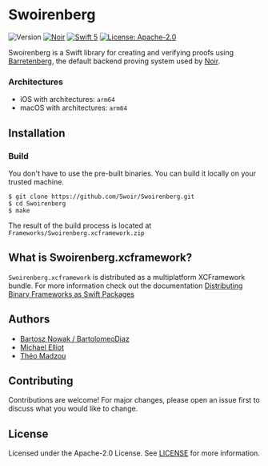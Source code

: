 # Swoirenberg

![Version](https://img.shields.io/badge/version-1.0.0--beta.8--3-darkviolet)
[![Noir](https://img.shields.io/badge/Noir-1.0.0--beta.8--3-darkviolet)](https://github.com/AztecProtocol/aztec-packages/tree/master/noir)
[![Swift 5](https://img.shields.io/badge/Swift-5-blue.svg)](https://developer.apple.com/swift/)
[![License: Apache-2.0](https://img.shields.io/badge/License-Apache--2.0-green)](https://opensource.org/license/apache-2-0)

Swoirenberg is a Swift library for creating and verifying proofs using [Barretenberg](https://github.com/AztecProtocol/aztec-packages/tree/master/barretenberg), the default backend proving system used by [Noir](https://noir-lang.org).

### Architectures

- iOS with architectures: `arm64`
- macOS with architectures: `arm64`

## Installation

### Build

You don't have to use the pre-built binaries. You can build it locally on your trusted machine.

```
$ git clone https://github.com/Swoir/Swoirenberg.git
$ cd Swoirenberg
$ make
```

The result of the build process is located at `Frameworks/Swoirenberg.xcframework.zip`

## What is Swoirenberg.xcframework?

`Swoirenberg.xcframework` is distributed as a multiplatform XCFramework bundle. For more information check out the documentation [Distributing Binary Frameworks as Swift Packages](https://developer.apple.com/documentation/xcode/distributing-binary-frameworks-as-swift-packages)

## Authors

- [Bartosz Nowak / BartolomeoDiaz](https://github.com/Okm165)
- [Michael Elliot](https://x.com/michaelelliot)
- [Théo Madzou](https://x.com/madztheo)

## Contributing

Contributions are welcome! For major changes, please open an issue first to discuss what you would like to change.

## License

Licensed under the Apache-2.0 License. See [LICENSE](./LICENSE) for more information.
